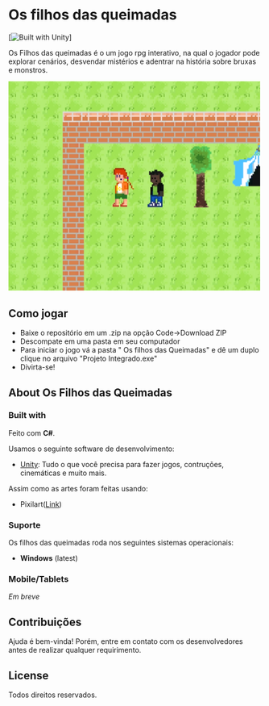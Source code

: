 Os filhos das queimadas
======

 [![Built with Unity](https://unity.com/pt)]

Os Filhos das queimadas é o um jogo rpg interativo, na qual o jogador pode explorar cenários, desvendar mistérios e adentrar na história sobre bruxas e monstros.  

<img
  src="https://github.com/Joana-Martins/FilhoDasQueimadas/blob/main/imagens/captura.PNG"
  title="janela do jogo"
  width="500">

## Como jogar
* Baixe o repositório em um .zip na opção Code->Download ZIP
* Descompate em uma pasta em seu computador
* Para iniciar o jogo vá a pasta " Os filhos das Queimadas" e dê um duplo clique no arquivo "Projeto Integrado.exe"
* Divirta-se!

## About Os Filhos das Queimadas

### Built with

Feito com **C#**.

Usamos o seguinte software de desenvolvimento:
* [Unity](https://unity.com/pt): Tudo o que você precisa para fazer jogos, contruções, cinemáticas e muito mais. 

Assim como as artes foram feitas usando:
* Pixilart([Link](https://www.pixilart.com))

### Suporte 

Os filhos das queimadas roda nos seguintes sistemas operacionais:
* **Windows** (latest)

### Mobile/Tablets
*Em breve*

## Contribuições

Ajuda é bem-vinda! Porém, entre em contato com os desenvolvedores antes de realizar qualquer requirimento. 

## License

Todos direitos reservados. 

